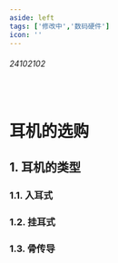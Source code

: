 ```yaml
---
aside: left
tags: ['修改中','数码硬件']
icon: ''
---
```

 
###### 24102102 
 
<br/>
 

# 耳机的选购 

## 1. 耳机的类型  

### 1.1. 入耳式

### 1.2. 挂耳式

### 1.3. 骨传导 


